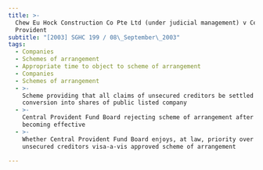 ```yaml
---
title: >-
  Chew Eu Hock Construction Co Pte Ltd (under judicial management) v Central
  Provident
subtitle: "[2003] SGHC 199 / 08\_September\_2003"
tags:
  - Companies
  - Schemes of arrangement
  - Appropriate time to object to scheme of arrangement
  - Companies
  - Schemes of arrangement
  - >-
    Scheme providing that all claims of unsecured creditors be settled by
    conversion into shares of public listed company
  - >-
    Central Provident Fund Board rejecting scheme of arrangement after scheme
    becoming effective
  - >-
    Whether Central Provident Fund Board enjoys, at law, priority over the other
    unsecured creditors visa-a-vis approved scheme of arrangement

---
```



